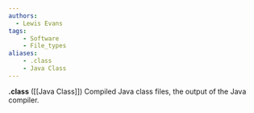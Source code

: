 ```yaml
---
authors:
  - Lewis Evans
tags:
    - Software
    - File_types
aliases:
    - .class
    - Java Class
---
```

**.class** ([[Java Class]]) Compiled Java class files, the output of the Java compiler.
